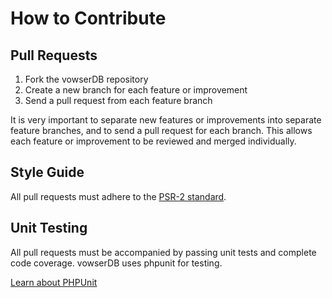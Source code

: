# How to Contribute

## Pull Requests

1. Fork the vowserDB repository
2. Create a new branch for each feature or improvement
3. Send a pull request from each feature branch

It is very important to separate new features or improvements into separate feature branches, and to send a
pull request for each branch. This allows each feature or improvement to be reviewed and merged individually.

## Style Guide

All pull requests must adhere to the [PSR-2 standard](https://github.com/php-fig/fig-standards/blob/master/accepted/PSR-2-coding-style-guide.md).

## Unit Testing

All pull requests must be accompanied by passing unit tests and complete code coverage. vowserDB uses phpunit for testing.

[Learn about PHPUnit](https://github.com/sebastianbergmann/phpunit/)
